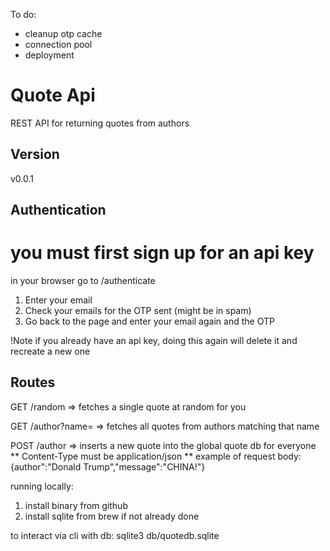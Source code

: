 To do:

- cleanup otp cache
- connection pool
- deployment

# Quote Api

REST API for returning quotes from authors

## Version

v0.0.1

## Authentication

# you must first sign up for an api key

in your browser go to /authenticate

1. Enter your email
2. Check your emails for the OTP sent (might be in spam)
3. Go back to the page and enter your email again and the OTP

!Note if you already have an api key, doing this again will delete it and recreate a new one

## Routes

GET /random => fetches a single quote at random for you 

GET /author?name=<author name> => fetches all quotes from authors matching that name

POST /author => inserts a new quote into the global quote db for everyone
** Content-Type must be application/json
** example of request body: {author":"Donald Trump","message":"CHINA!"}


running locally:

1. install binary from github
2. install sqlite from brew if not already done

to interact via cli with db:
sqlite3 db/quotedb.sqlite
